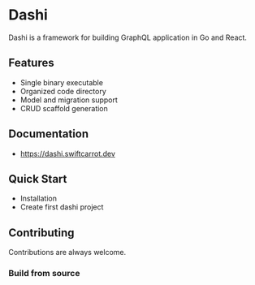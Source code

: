 # Dashi

Dashi is a framework for building GraphQL application in Go and React.

## Features

- Single binary executable
- Organized code directory
- Model and migration support
- CRUD scaffold generation

## Documentation

- https://dashi.swiftcarrot.dev

## Quick Start

- Installation
- Create first dashi project

## Contributing

Contributions are always welcome.

### Build from source
